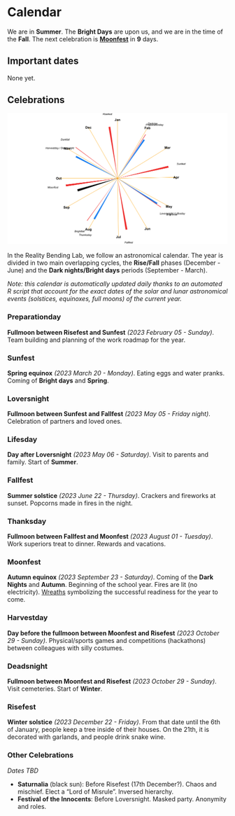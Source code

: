 
# Calendar

We are in **Summer**. The **Bright Days** are upon us, and we are in the
time of the **Fall**. The next celebration is
[**Moonfest**](https://github.com/RealityBending/Calendar#Moonfest) in
**9** days.

## Important dates

None yet.

## Celebrations

![](calendar_plot-1.png)<!-- -->

In the Reality Bending Lab, we follow an astronomical calendar. The year
is divided in two main overlapping cycles, the **Rise/Fall** phases
(December - June) and the **Dark nights/Bright days** periods
(September - March).

*Note: this calendar is automatically updated daily thanks to an
automated R script that account for the exact dates of the solar and
lunar astronomical events (solstices, equinoxes, full moons) of the
current year.*

### Preparationday

**Fullmoon between Risefest and Sunfest** *(2023 February 05 - Sunday)*.
Team building and planning of the work roadmap for the year.

### Sunfest

**Spring equinox** *(2023 March 20 - Monday)*. Eating eggs and water
pranks. Coming of **Bright days** and **Spring**.

### Loversnight

**Fullmoon between Sunfest and Fallfest** *(2023 May 05 - Friday
night)*. Celebration of partners and loved ones.

### Lifesday

**Day after Loversnight** *(2023 May 06 - Saturday)*. Visit to parents
and family. Start of **Summer**.

### Fallfest

**Summer solstice** *(2023 June 22 - Thursday)*. Crackers and fireworks
at sunset. Popcorns made in fires in the night.

### Thanksday

**Fullmoon between Fallfest and Moonfest** *(2023 August 01 - Tuesday)*.
Work superiors treat to dinner. Rewards and vacations.

### Moonfest

**Autumn equinox** *(2023 September 23 - Saturday)*. Coming of the
**Dark Nights** and **Autumn**. Beginning of the school year. Fires are
lit (no electricity).
[Wreaths](https://en.wikipedia.org/wiki/Do%C5%BCynki) symbolizing the
successful readiness for the year to come.

### Harvestday

**Day before the fullmoon between Moonfest and Risefest** *(2023 October
29 - Sunday)*. Physical/sports games and competitions (hackathons)
between colleagues with silly costumes.

### Deadsnight

**Fullmoon between Moonfest and Risefest** *(2023 October 29 - Sunday)*.
Visit cemeteries. Start of **Winter**.

### Risefest

**Winter solstice** *(2023 December 22 - Friday)*. From that date until
the 6th of January, people keep a tree inside of their houses. On the
21th, it is decorated with garlands, and people drink snake wine.

### Other Celebrations

*Dates TBD*

- **Saturnalia** (black sun): Before Risefest (17th December?). Chaos
  and mischief. Elect a “Lord of Misrule”. Inversed hierarchy.
- **Festival of the Innocents**: Before Loversnight. Masked party.
  Anonymity and roles.
